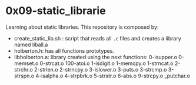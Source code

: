 # 0x09-static_librarie
Learning about static libraries. This repository is composed by:

* create_static_lib.sh : script that reads all `.c` files and creates a library named liball.a
* holberton.h: has all functions prototypes.
*  	libholberton.a: library created using the next functions: 
			0-isupper.o
			0-memset.o
			0-strcat.o
			100-atoi.o
			1-isdigit.o
			1-memcpy.o
			1-strncat.o
			2-strchr.o
			2-strlen.o
			2-strncpy.o
			3-islower.o
			3-puts.o
			3-strcmp.o
			3-strspn.o
			4-isalpha.o
			4-strpbrk.o
			5-strstr.o
			6-abs.o
			9-strcpy.o
			_putchar.o